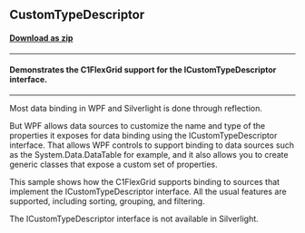## CustomTypeDescriptor
#### [Download as zip](https://grapecity.github.io/DownGit/#/home?url=https://github.com/GrapeCity/ComponentOne-WPF-Samples/tree/master/NET_462/FlexGrid/CS/CustomTypeDescriptor)
____
#### Demonstrates the C1FlexGrid support for the ICustomTypeDescriptor interface.
____
Most data binding in WPF and Silverlight is done through reflection.

But WPF allows data sources to customize the name and type of the properties
it exposes for data binding using the ICustomTypeDescriptor interface. That
allows WPF controls to support binding to data sources such as the 
System.Data.DataTable for example, and it also allows you to create generic
classes that expose a custom set of properties.

This sample shows how the C1FlexGrid supports binding to sources that
implement the ICustomTypeDescriptor interface. All the usual features are 
supported, including sorting, grouping, and filtering.

The ICustomTypeDescriptor interface is not available in Silverlight.

